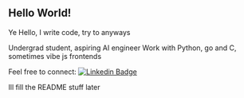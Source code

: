 ## Hello World!
Ye Hello, I write code, try to anyways

Undergrad student, aspiring AI engineer
Work with Python, go and C, sometimes vibe js frontends

Feel free to connect:
[![Linkedin Badge](https://img.shields.io/badge/-LinkedIn-blue?style=for-the-badge&logo=Linkedin&logoColor=white&link=https://www.linkedin.com/in/tanay-m-a78243247/)](https://www.linkedin.com/in/tanay-m-a78243247/)

Ill fill the README stuff later
